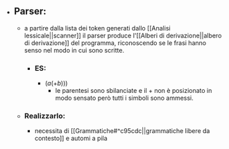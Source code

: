 - ## Parser:
	- a partire dalla lista dei token generati dallo [[Analisi lessicale||scanner]] il parser produce l'[[Alberi di derivazione||albero di derivazione]] del programma, riconoscendo se le frasi hanno senso nel modo in cui sono scritte.
		- ### ES:
			- $(a(+b)))$ 
				- le parentesi sono sbilanciate e il $+$ non è posizionato in modo sensato però tutti i simboli sono ammessi.
	- ### Realizzarlo:
		- necessita di [[Grammatiche#^c95cdc||grammatiche libere da contesto]] e automi a pila 